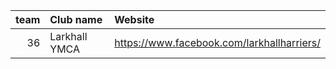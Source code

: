|   team | Club name     | Website                                    |
|-------:|:--------------|:-------------------------------------------|
|     36 | Larkhall YMCA | https://www.facebook.com/larkhallharriers/ |